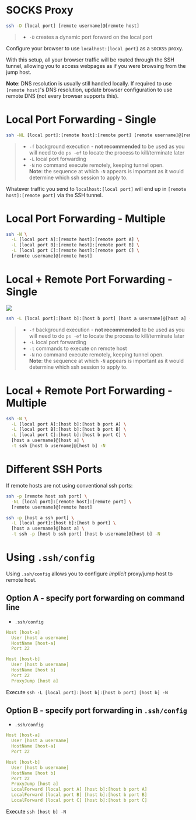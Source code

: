 # SOCKS Proxy

```bash
ssh -D [local port] [remote username]@[remote host]
```
> - `-D` creates a dynamic port forward on the local port

Configure your browser to use `localhost:[local port]` as a `SOCKS5` proxy.

With this setup, all your browser traffic will be routed through the SSH tunnel, allowing you to access webpages as if you were browsing from the jump host.

**Note**: DNS resolution is usually still handled locally. If required to use `[remote host]`'s DNS resolution, update browser configuration to use remote DNS (not every browser supports this).

# Local Port Forwarding - Single

```bash
ssh -NL [local port]:[remote host]:[remote port] [remote username]@[remote host]
```

> - `-f` background execution - **not recommended** to be used as you will need to do `ps -ef` to locate the process to kill/terminate later
> - `-L` local port forwarding
> - `-N` no command execute remotely, keeping tunnel open. <br>**Note**: the sequence at which `-N` appears is important as it would determine which ssh session to apply to.

Whatever traffic you send to `localhost:[local port]` will end up in `[remote host]:[remote port]` via the SSH tunnel.

# Local Port Forwarding - Multiple

```bash
ssh -N \
  -L [local port A]:[remote host]:[remote port A] \
  -L [local port B]:[remote host]:[remote port B] \
  -L [local port C]:[remote host]:[remote port C] \
  [remote username]@[remote host]
```

# Local + Remote Port Forwarding - Single

<div drawio-diagram="18"><img src="https://bookstack.handy:26654/uploads/images/drawio/2024-11/drawing-1-1732246627.png"></div>

```bash
ssh -L [local port]:[host b]:[host b port] [host a username]@[host a] -t ssh [host b username]@[host b] -N
```

> - `-f` background execution - **not recommended** to be used as you will need to do `ps -ef` to locate the process to kill/terminate later
> - `-L` local port forwarding
> - `-t` commands to execute on remote host
> - `-N` no command execute remotely, keeping tunnel open. <br>**Note**: the sequence at which `-N` appears is important as it would determine which ssh session to apply to.

# Local + Remote Port Forwarding - Multiple

```bash
ssh -N \
  -L [local port A]:[host b]:[host b port A] \
  -L [local port B]:[host b]:[host b port B] \
  -L [local port C]:[host b]:[host b port C] \
  [host a username]@[host a] \
  -t ssh [host b username]@[host b] -N
```

# Different SSH Ports

If remote hosts are not using conventional ssh ports:

```bash
ssh -p [remote host ssh port] \
  -NL [local port]:[remote host]:[remote port] \
  [remote username]@[remote host]
```
```bash
ssh -p [host a ssh port] \
  -L [local port]:[host b]:[host b port] \
  [host a username]@[host a] \
  -t ssh -p [host b ssh port] [host b username]@[host b] -N
```

# Using `.ssh/config`

Using `.ssh/config` allows you to configure *implicit* proxy/jump host to remote host.

## Option A - specify port forwarding on command line

- `.ssh/config`
```yaml
Host [host-a]
  User [host a username]
  HostName [host-a]
  Port 22

Host [host-b]
  User [host b username]
  HostName [host b]
  Port 22
  ProxyJump [host a]
```

Execute `ssh -L [local port]:[host b]:[host b port] [host b] -N`

## Option B - specify port forwarding in `.ssh/config`

- `.ssh/config`
```yaml
Host [host-a]
  User [host a username]
  HostName [host-a]
  Port 22

Host [host-b]
  User [host b username]
  HostName [host b]
  Port 22
  ProxyJump [host a]
  LocalForward [local port A] [host b]:[host b port A]
  LocalForward [local port B] [host b]:[host b port B]
  LocalForward [local port C] [host b]:[host b port C]
```

Execute `ssh [host b] -N`
